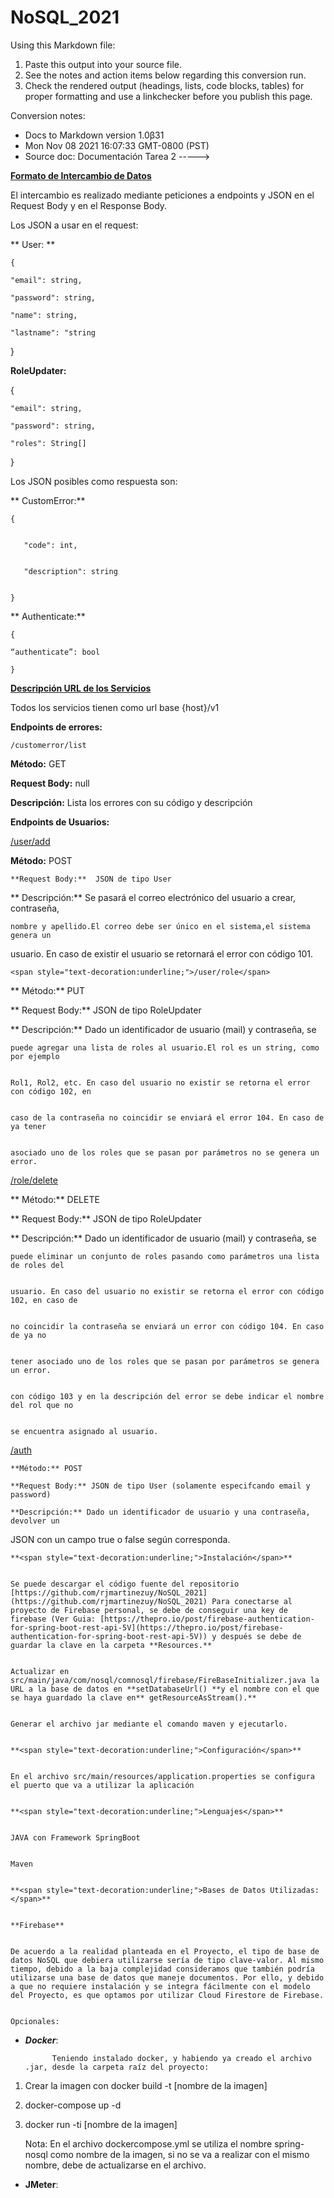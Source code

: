 # NoSQL_2021

Using this Markdown file:

1. Paste this output into your source file.
2. See the notes and action items below regarding this conversion run.
3. Check the rendered output (headings, lists, code blocks, tables) for proper
   formatting and use a linkchecker before you publish this page.

Conversion notes:

* Docs to Markdown version 1.0β31
* Mon Nov 08 2021 16:07:33 GMT-0800 (PST)
* Source doc: Documentación Tarea 2
----->


**<span style="text-decoration:underline;">Formato de Intercambio de Datos</span>**

El intercambio es realizado mediante peticiones a endpoints y JSON en el Request Body y en el Response Body.

Los JSON a usar en el request:

**	User: **

	{

	"email": string,

	"password": string,

	"name": string,

	"lastname": "string

}

**RoleUpdater:**

{

	"email": string,

	"password": string,

	"roles": String[]

}

Los JSON posibles como respuesta son:

**	CustomError:**

	{


       "code": int,


       "description": string


    }

**	Authenticate:**

	{

	“authenticate”: bool

	}

**<span style="text-decoration:underline;">Descripción URL de los Servicios</span>**

Todos los servicios tienen como url base {host}/v1

**Endpoints de errores:**

	/customerror/list

**Método:** GET

**Request Body:** null

**Descripción:** Lista los errores con su código y descripción

**Endpoints de Usuarios:**

<span style="text-decoration:underline;">	/user/add</span>

**Método:** POST

	**Request Body:**  JSON de tipo User

**	Descripción:** Se pasará el correo electrónico del usuario a crear, contraseña,


    nombre y apellido.El correo debe ser único en el sistema,el sistema genera un

usuario. En caso de existir el usuario se retornará el error con código 101.

	<span style="text-decoration:underline;">/user/role</span>

**	Método:** PUT

**	Request Body:** JSON de tipo RoleUpdater

**	Descripción:** Dado un identificador de usuario (mail) y contraseña, se


    puede agregar una lista de roles al usuario.El rol es un string, como por ejemplo


    Rol1, Rol2, etc. En caso del usuario no existir se retorna el error con código 102, en


    caso de la contraseña no coincidir se enviará el error 104. En caso de ya tener


    asociado uno de los roles que se pasan por parámetros no se genera un error.

<span style="text-decoration:underline;">	/role/delete</span>

**	Método:** DELETE

**	Request Body:** JSON de tipo RoleUpdater

**	Descripción:** Dado un identificador de usuario (mail) y contraseña, se


    puede eliminar un conjunto de roles pasando como parámetros una lista de roles del


    usuario. En caso del usuario no existir se retorna el error con código 102, en caso de


    no coincidir la contraseña se enviará un error con código 104. En caso de ya no


    tener asociado uno de los roles que se pasan por parámetros se genera un error.


    con código 103 y en la descripción del error se debe indicar el nombre del rol que no


    se encuentra asignado al usuario.

<span style="text-decoration:underline;">	/auth</span>

	**Método:** POST

	**Request Body:** JSON de tipo User (solamente especifcando email y password)

	**Descripción:** Dado un identificador de usuario y una contraseña, devolver un

JSON con un campo true o false según corresponda.


    **<span style="text-decoration:underline;">Instalación</span>**


    Se puede descargar el código fuente del repositorio [https://github.com/rjmartinezuy/NoSQL_2021](https://github.com/rjmartinezuy/NoSQL_2021) Para conectarse al proyecto de Firebase personal, se debe de conseguir una key de firebase (Ver Guia: [https://thepro.io/post/firebase-authentication-for-spring-boot-rest-api-5V](https://thepro.io/post/firebase-authentication-for-spring-boot-rest-api-5V)) y después se debe de guardar la clave en la carpeta **Resources.**


    Actualizar en src/main/java/com/nosql/comnosql/firebase/FireBaseInitializer.java la URL a la base de datos en **setDatabaseUrl() **y el nombre con el que se haya guardado la clave en** getResourceAsStream().**


    Generar el archivo jar mediante el comando maven y ejecutarlo. 


    **<span style="text-decoration:underline;">Configuración</span>**


    En el archivo src/main/resources/application.properties se configura el puerto que va a utilizar la aplicación


    **<span style="text-decoration:underline;">Lenguajes</span>**


    JAVA con Framework SpringBoot


    Maven


    **<span style="text-decoration:underline;">Bases de Datos Utilizadas:</span>**


    **Firebase**


    De acuerdo a la realidad planteada en el Proyecto, el tipo de base de datos NoSQL que debiera utilizarse sería de tipo clave-valor. Al mismo tiempo, debido a la baja complejidad consideramos que también podría utilizarse una base de datos que maneje documentos. Por ello, y debido a que no requiere instalación y se integra fácilmente con el modelo del Proyecto, es que optamos por utilizar Cloud Firestore de Firebase.


    Opcionales:



* **_Docker_**: 

            Teniendo instalado docker, y habiendo ya creado el archivo .jar, desde la carpeta raíz del proyecto:

1. Crear la imagen con docker build -t [nombre de la imagen]
2. docker-compose up -d
3. docker run -ti [nombre de la imagen]

	Nota: En el archivo dockercompose.yml se utiliza el nombre spring-nosql como nombre de la imagen, si no se va a realizar con el mismo nombre, debe de actualizarse en el archivo.



* **JMeter**:
